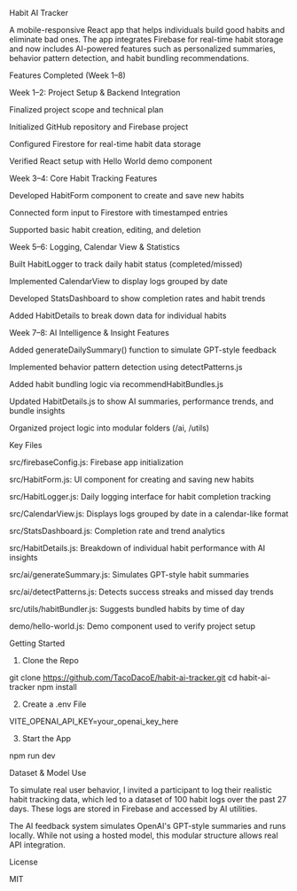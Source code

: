 Habit AI Tracker

A mobile-responsive React app that helps individuals build good habits and eliminate bad ones. The app integrates Firebase for real-time habit storage and now includes AI-powered features such as personalized summaries, behavior pattern detection, and habit bundling recommendations.

Features Completed (Week 1–8)

Week 1–2: Project Setup & Backend Integration

Finalized project scope and technical plan

Initialized GitHub repository and Firebase project

Configured Firestore for real-time habit data storage

Verified React setup with Hello World demo component

Week 3–4: Core Habit Tracking Features

Developed HabitForm component to create and save new habits

Connected form input to Firestore with timestamped entries

Supported basic habit creation, editing, and deletion

Week 5–6: Logging, Calendar View & Statistics

Built HabitLogger to track daily habit status (completed/missed)

Implemented CalendarView to display logs grouped by date

Developed StatsDashboard to show completion rates and habit trends

Added HabitDetails to break down data for individual habits

Week 7–8: AI Intelligence & Insight Features

Added generateDailySummary() function to simulate GPT-style feedback

Implemented behavior pattern detection using detectPatterns.js

Added habit bundling logic via recommendHabitBundles.js

Updated HabitDetails.js to show AI summaries, performance trends, and bundle insights

Organized project logic into modular folders (/ai, /utils)

Key Files

src/firebaseConfig.js: Firebase app initialization

src/HabitForm.js: UI component for creating and saving new habits

src/HabitLogger.js: Daily logging interface for habit completion tracking

src/CalendarView.js: Displays logs grouped by date in a calendar-like format

src/StatsDashboard.js: Completion rate and trend analytics

src/HabitDetails.js: Breakdown of individual habit performance with AI insights

src/ai/generateSummary.js: Simulates GPT-style habit summaries

src/ai/detectPatterns.js: Detects success streaks and missed day trends

src/utils/habitBundler.js: Suggests bundled habits by time of day

demo/hello-world.js: Demo component used to verify project setup

Getting Started

1. Clone the Repo

git clone https://github.com/TacoDacoE/habit-ai-tracker.git
cd habit-ai-tracker
npm install

2. Create a .env File

VITE_OPENAI_API_KEY=your_openai_key_here

3. Start the App

npm run dev

Dataset & Model Use

To simulate real user behavior, I invited a participant to log their realistic habit tracking data, which led to a dataset of 100 habit logs over the past 27 days. These logs are stored in Firebase and accessed by AI utilities.

The AI feedback system simulates OpenAI's GPT-style summaries and runs locally. While not using a hosted model, this modular structure allows real API integration.

License

MIT

